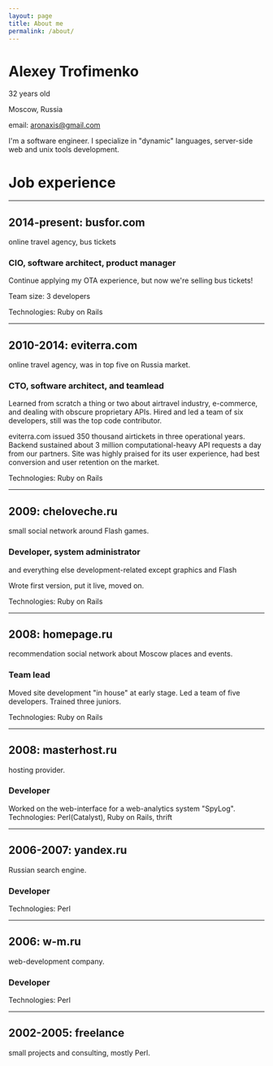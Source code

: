 ```yaml
---
layout: page
title: About me
permalink: /about/
---
```


Alexey Trofimenko
=================

32 years old

Moscow, Russia

email: aronaxis@gmail.com

I'm a software engineer. I specialize in \"dynamic\" languages, server-side web and unix tools development.

Job experience
==============

---

2014-present: busfor.com
-----------------------

online travel agency, bus tickets

### CIO, software architect, product manager

Continue applying my OTA experience, but now we're selling bus tickets!

Team size: 3 developers

Technologies: Ruby on Rails

---

2010-2014: eviterra.com
-----------------------

online travel agency, was in top five on Russia market.

### CTO, software architect, and teamlead

Learned from scratch a thing or two about airtravel industry, e-commerce, and dealing with obscure proprietary APIs.
Hired and led a team of six developers, still was the top code contributor.

eviterra.com issued 350 thousand airtickets in three operational years.
Backend sustained about 3 million computational-heavy API requests a day from our partners.
Site was highly praised for its user experience, had best conversion and user retention on the market.

Technologies: Ruby on Rails

---

2009: cheloveche.ru
-------------------

small social network around Flash games.

### Developer, system administrator

and everything else development-related except graphics and Flash

Wrote first version, put it live, moved on.

Technologies: Ruby on Rails

---

2008: homepage.ru
-----------------

recommendation social network about Moscow places and events.

### Team lead

Moved site development \"in house\" at early stage. Led a team of five developers.
Trained three juniors.

Technologies: Ruby on Rails

---

2008: masterhost.ru
-------------------

hosting provider.

### Developer

Worked on the web-interface for a web-analytics system \"SpyLog\".
Technologies: Perl(Catalyst), Ruby on Rails, thrift

---

2006-2007: yandex.ru
--------------------

Russian search engine.

### Developer

Technologies: Perl

---

2006: w-m.ru
------------

web-development company.

### Developer

Technologies: Perl

---

2002-2005: freelance
--------------------

small projects and consulting, mostly Perl.
